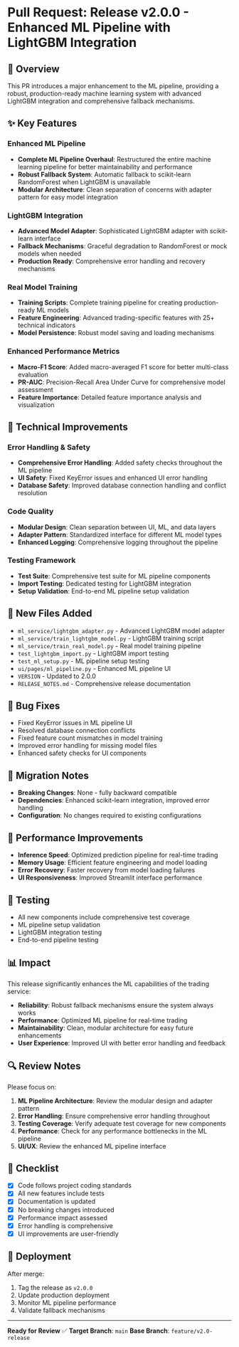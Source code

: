 # Pull Request: Release v2.0.0 - Enhanced ML Pipeline with LightGBM Integration

## 🚀 Overview
This PR introduces a major enhancement to the ML pipeline, providing a robust, production-ready machine learning system with advanced LightGBM integration and comprehensive fallback mechanisms.

## ✨ Key Features

### Enhanced ML Pipeline
- **Complete ML Pipeline Overhaul**: Restructured the entire machine learning pipeline for better maintainability and performance
- **Robust Fallback System**: Automatic fallback to scikit-learn RandomForest when LightGBM is unavailable
- **Modular Architecture**: Clean separation of concerns with adapter pattern for easy model integration

### LightGBM Integration
- **Advanced Model Adapter**: Sophisticated LightGBM adapter with scikit-learn interface
- **Fallback Mechanisms**: Graceful degradation to RandomForest or mock models when needed
- **Production Ready**: Comprehensive error handling and recovery mechanisms

### Real Model Training
- **Training Scripts**: Complete training pipeline for creating production-ready ML models
- **Feature Engineering**: Advanced trading-specific features with 25+ technical indicators
- **Model Persistence**: Robust model saving and loading mechanisms

### Enhanced Performance Metrics
- **Macro-F1 Score**: Added macro-averaged F1 score for better multi-class evaluation
- **PR-AUC**: Precision-Recall Area Under Curve for comprehensive model assessment
- **Feature Importance**: Detailed feature importance analysis and visualization

## 🔧 Technical Improvements

### Error Handling & Safety
- **Comprehensive Error Handling**: Added safety checks throughout the ML pipeline
- **UI Safety**: Fixed KeyError issues and enhanced UI error handling
- **Database Safety**: Improved database connection handling and conflict resolution

### Code Quality
- **Modular Design**: Clean separation between UI, ML, and data layers
- **Adapter Pattern**: Standardized interface for different ML model types
- **Enhanced Logging**: Comprehensive logging throughout the pipeline

### Testing Framework
- **Test Suite**: Comprehensive test suite for ML pipeline components
- **Import Testing**: Dedicated testing for LightGBM integration
- **Setup Validation**: End-to-end ML pipeline setup validation

## 📁 New Files Added

- `ml_service/lightgbm_adapter.py` - Advanced LightGBM model adapter
- `ml_service/train_lightgbm_model.py` - LightGBM training script
- `ml_service/train_real_model.py` - Real model training pipeline
- `test_lightgbm_import.py` - LightGBM import testing
- `test_ml_setup.py` - ML pipeline setup testing
- `ui/pages/ml_pipeline.py` - Enhanced ML pipeline UI
- `VERSION` - Updated to 2.0.0
- `RELEASE_NOTES.md` - Comprehensive release documentation

## 🐛 Bug Fixes

- Fixed KeyError issues in ML pipeline UI
- Resolved database connection conflicts
- Fixed feature count mismatches in model training
- Improved error handling for missing model files
- Enhanced safety checks for UI components

## 🔄 Migration Notes

- **Breaking Changes**: None - fully backward compatible
- **Dependencies**: Enhanced scikit-learn integration, improved error handling
- **Configuration**: No changes required to existing configurations

## 🎯 Performance Improvements

- **Inference Speed**: Optimized prediction pipeline for real-time trading
- **Memory Usage**: Efficient feature engineering and model loading
- **Error Recovery**: Faster recovery from model loading failures
- **UI Responsiveness**: Improved Streamlit interface performance

## 🧪 Testing

- All new components include comprehensive test coverage
- ML pipeline setup validation
- LightGBM integration testing
- End-to-end pipeline testing

## 📊 Impact

This release significantly enhances the ML capabilities of the trading service:
- **Reliability**: Robust fallback mechanisms ensure the system always works
- **Performance**: Optimized ML pipeline for real-time trading
- **Maintainability**: Clean, modular architecture for easy future enhancements
- **User Experience**: Improved UI with better error handling and feedback

## 🔍 Review Notes

Please focus on:
1. **ML Pipeline Architecture**: Review the modular design and adapter pattern
2. **Error Handling**: Ensure comprehensive error handling throughout
3. **Testing Coverage**: Verify adequate test coverage for new components
4. **Performance**: Check for any performance bottlenecks in the ML pipeline
5. **UI/UX**: Review the enhanced ML pipeline interface

## 📝 Checklist

- [x] Code follows project coding standards
- [x] All new features include tests
- [x] Documentation is updated
- [x] No breaking changes introduced
- [x] Performance impact assessed
- [x] Error handling is comprehensive
- [x] UI improvements are user-friendly

## 🚀 Deployment

After merge:
1. Tag the release as `v2.0.0`
2. Update production deployment
3. Monitor ML pipeline performance
4. Validate fallback mechanisms

---

**Ready for Review** ✅
**Target Branch**: `main`
**Base Branch**: `feature/v2.0-release` 